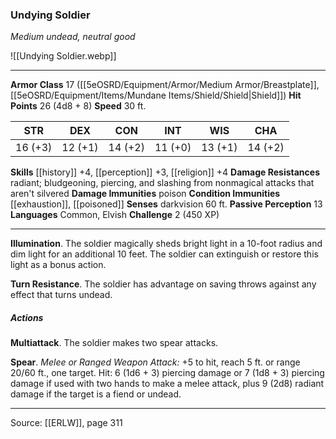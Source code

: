### Undying Soldier
_Medium undead, neutral good_

![[Undying Soldier.webp]]




---

**Armor Class** 17 ([[5eOSRD/Equipment/Armor/Medium Armor/Breastplate]], [[5eOSRD/Equipment/Items/Mundane Items/Shield/Shield|Shield]])
**Hit Points** 26 (4d8 + 8)
**Speed** 30 ft.

| STR     | DEX     | CON     | INT     | WIS     | CHA     |
|---------|---------|---------|---------|---------|---------|
| 16 (+3) | 12 (+1) | 14 (+2) | 11 (+0) | 13 (+1) | 14 (+2) |

**Skills** [[history]] +4, [[perception]] +3, [[religion]] +4
**Damage Resistances** radiant; bludgeoning, piercing, and slashing from nonmagical attacks that aren't silvered
**Damage Immunities** poison
**Condition Immunities** [[exhaustion]], [[poisoned]]
**Senses** darkvision 60 ft.
**Passive Perception** 13
**Languages** Common, Elvish
**Challenge** 2 (450 XP)

---

**Illumination**. The soldier magically sheds bright light in a 10-foot radius and dim light for an additional 10 feet. The soldier can extinguish or restore this light as a bonus action.

**Turn Resistance**. The soldier has advantage on saving throws against any effect that turns undead.

##### Actions
**Multiattack**. The soldier makes two spear attacks.

**Spear**. _Melee or Ranged Weapon Attack:_ +5 to hit, reach 5 ft. or range 20/60 ft., one target. Hit: 6 (1d6 + 3) piercing damage or 7 (1d8 + 3) piercing damage if used with two hands to make a melee attack, plus 9 (2d8) radiant damage if the target is a fiend or undead.


---

Source: [[ERLW]], page 311